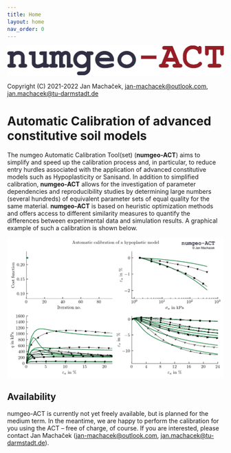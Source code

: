 ```yaml
---
title: Home
layout: home
nav_order: 0
---
```

![Bild nicht gefunden: ./docs/images/numgeoACT_logo_text.jpg](./images/numgeoACT_logo_text.jpg "Bild nicht gefunden: ./images/numgeoACT_logo_text.jpg")

Copyright (C) 2021-2022 Jan Machaček, <jan-machacek@outlook.com>, <jan.machacek@tu-darmstadt.de> 

# Automatic Calibration of advanced constitutive soil models

The numgeo Automatic Calibration Tool(set) (**numgeo-ACT**) aims to simplify and speed up the calibration process and, in particular, to reduce entry hurdles associated with the application of advanced constitutive models such as Hypoplasticity or Sanisand. In addition to simplified calibration, **numgeo-ACT** allows for the investigation of parameter dependencies and reproducibility studies by determining large numbers (several hundreds) of equivalent parameter sets of equal quality for the same material. **numgeo-ACT** is based on heuristic optimization methods and offers access to different similarity measures to quantify the differences between experimental data and simulation results. A graphical example of such a calibration is shown below.

![Bild nicht gefunden: ./docs/images/ACT_iteration_simulation_small.gif](./images/ACT_iteration_simulation_small.gif "Bild nicht gefunden: ./images/ACT_iteration_simulation_small.gif")

## Availability
numgeo-ACT is currently not yet freely available, but is planned for the medium term. In the meantime, we are happy to perform the calibration for you using the ACT – free of charge, of course. If you are interested, please contact Jan Machaček (<jan-machacek@outlook.com>, <jan.machacek@tu-darmstadt.de>).
